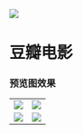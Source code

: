 ![](https://img3.doubanio.com/f/frodo/144e6fb7d96701944e7dbb1a9bad51bdb1debe29/pics/app/logo.png)

# 豆瓣电影

### 预览图效果

<table>
    <tr>
        <td><img src="http://r.photo.store.qq.com/psb?/V12tx9ch0FuRjT/Q7j*0EldLe3AQ02AA5XcdR2eFxNUKxr37ZHbv20t7TM!/r/dD8BAAAAAAAA"></td>
        <td><img src="http://r.photo.store.qq.com/psb?/V12tx9ch0FuRjT/C3gitXREJSd2J1j4LWbXs5qoqGxSXLRaNHpbckiHApA!/r/dPIAAAAAAAAA"></td>
    </tr>
    <tr>
        <td><img src="http://r.photo.store.qq.com/psb?/V12tx9ch0FuRjT/CXwpTVGSUFZMMJreVgtiM9VNkJIclWR6pbeY5ai0QEg!/r/dPIAAAAAAAAA"></td>
        <td><img src="http://r.photo.store.qq.com/psb?/V12tx9ch0FuRjT/JO.Z2XV5xE1fhaIuo4FaHt.Gu4xbfgasmCdIr82ZRIs!/r/dPIAAAAAAAAA"></td>
    </tr>
</table>
